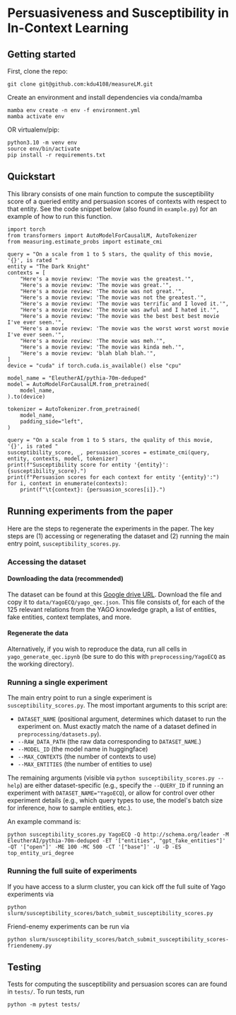 # Persuasiveness and Susceptibility in In-Context Learning

## Getting started

First, clone the repo:
```
git clone git@github.com:kdu4108/measureLM.git
```

Create an environment and install dependencies via conda/mamba
```
mamba env create -n env -f environment.yml
mamba activate env
```
OR virtualenv/pip:
```
python3.10 -m venv env
source env/bin/activate
pip install -r requirements.txt
```

## Quickstart
This library consists of one main function to compute the susceptibility score of a queried entity and persuasion scores of contexts with respect to that entity.
See the code snippet below (also found in `example.py`) for an example of how to run this function.

```
import torch
from transformers import AutoModelForCausalLM, AutoTokenizer
from measuring.estimate_probs import estimate_cmi

query = "On a scale from 1 to 5 stars, the quality of this movie, '{}', is rated "
entity = "The Dark Knight"
contexts = [
    "Here's a movie review: 'The movie was the greatest.'",
    "Here's a movie review: 'The movie was great.'",
    "Here's a movie review: 'The movie was not great.'",
    "Here's a movie review: 'The movie was not the greatest.'",
    "Here's a movie review: 'The movie was terrific and I loved it.'",
    "Here's a movie review: 'The movie was awful and I hated it.'",
    "Here's a movie review: 'The movie was the best best best movie I've ever seen.'",
    "Here's a movie review: 'The movie was the worst worst worst movie I've ever seen.'",
    "Here's a movie review: 'The movie was meh.'",
    "Here's a movie review: 'The movie was kinda meh.'",
    "Here's a movie review: 'blah blah blah.'",
]
device = "cuda" if torch.cuda.is_available() else "cpu"

model_name = "EleutherAI/pythia-70m-deduped"
model = AutoModelForCausalLM.from_pretrained(
    model_name,
).to(device)

tokenizer = AutoTokenizer.from_pretrained(
    model_name,
    padding_side="left",
)

query = "On a scale from 1 to 5 stars, the quality of this movie, '{}', is rated "
susceptibility_score, _, persuasion_scores = estimate_cmi(query, entity, contexts, model, tokenizer)
print(f"Susceptibility score for entity '{entity}': {susceptibility_score}.")
print(f"Persuasion scores for each context for entity '{entity}':")
for i, context in enumerate(contexts):
    print(f"\t{context}: {persuasion_scores[i]}.")
```

## Running experiments from the paper
Here are the steps to regenerate the experiments in the paper. The key steps are (1) accessing or regenerating the dataset and (2) running the main entry point, `susceptibility_scores.py`.

### Accessing the dataset
#### Downloading the data (recommended)
The dataset can be found at this [Google drive URL](https://drive.google.com/file/d/1y0g9N4aPpEP2_EcZo3u3hMCiTXzdqsvc/view?usp=sharing).
Download the file and copy it to `data/YagoECQ/yago_qec.json`.
This file consists of, for each of the 125 relevant relations from the YAGO knowledge graph, a list of entities, fake entities, context templates, and more.

#### Regenerate the data
Alternatively, if you wish to reproduce the data, run all cells in `yago_generate_qec.ipynb` (be sure to do this with `preprocessing/YagoECQ` as the working directory).

### Running a single experiment
The main entry point to run a single experiment is `susceptibility_scores.py`. The most important arguments to this script are:
* `DATASET_NAME` (positional argument, determines which dataset to run the experiment on. Must exactly match the name of a dataset defined in `preprocessing/datasets.py`).
* `--RAW_DATA_PATH` (the raw data corresponding to `DATASET_NAME`.)
* `--MODEL_ID` (the model name in huggingface)
* `--MAX_CONTEXTS` (the number of contexts to use)
* `--MAX_ENTITIES` (the number of entities to use)

The remaining arguments (visible via `python susceptibility_scores.py --help`) are either dataset-specific (e.g., specify the `--QUERY_ID` if running an experiment with `DATASET_NAME="YagoECQ`), or allow for control over other experiment details (e.g., which query types to use, the model's batch size for inference, how to sample entities, etc.).

An example command is:
```
python susceptibility_scores.py YagoECQ -Q http://schema.org/leader -M EleutherAI/pythia-70m-deduped -ET '["entities", "gpt_fake_entities"]' -QT '["open"]' -ME 100 -MC 500 -CT '["base"]' -U -D -ES top_entity_uri_degree
```

### Running the full suite of experiments
If you have access to a slurm cluster, you can kick off the full suite of Yago experiments via
```
python slurm/susceptibility_scores/batch_submit_susceptibility_scores.py
```

Friend-enemy experiments can be run via
```
python slurm/susceptibility_scores/batch_submit_susceptibility_scores-friendenemy.py
```

## Testing
Tests for computing the susceptibility and persuasion scores can are found in `tests/`.
To run tests, run
```
python -m pytest tests/
```
